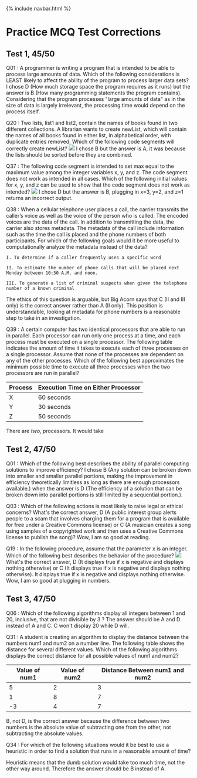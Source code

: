 {% include navbar.html %}

# Practice MCQ Test Corrections

## Test 1, 45/50
Q01 : A programmer is writing a program that is intended to be able to process large amounts of data.  Which of the following considerations is LEAST likely to affect the ability of the program to process larger data sets?
I chose D (How much storage space the program requires as it runs) but the answer is B (How many programming statements the program contains).  Considering that the program processes "large amounts of data" as in the size of data is largely irrelevant, the processing time would depend on the process itself. 

Q20 : Two lists, list1 and list2, contain the names of books found in two different collections. A librarian wants to create newList, which will contain the names of all books found in either list, in alphabetical order, with duplicate entries removed.   Which of the following code segments will correctly create newList?
<img src="/tri3CSPPortfolio/assets/t1q20.png">
I chose B but the answer is A, it was because the lists should be sorted before they are combined.

Q37 : The following code segment is intended to set max equal to the maximum value among the integer variables x, y, and z.  The code segment does not work as intended in all cases.  Which of the following initial values for x, y, and z can be used to show that the code segment does not work as intended?
<img src="/tri3CSPPortfolio/assets/t1q37.png">
I chose D but the answer is B, plugging in x=3, y=2, and z=1 returns an incorrect output.

Q38 : When a cellular telephone user places a call, the carrier transmits the caller’s voice as well as the voice of the person who is called. The encoded voices are the data of the call. In addition to transmitting the data, the carrier also stores metadata. The metadata of the call include information such as the time the call is placed and the phone numbers of both participants. For which of the following goals would it be more useful to computationally analyze the metadata instead of the data?
```
I. To determine if a caller frequently uses a specific word

II. To estimate the number of phone calls that will be placed next Monday between 10:30 A.M. and noon.

III. To generate a list of criminal suspects when given the telephone number of a known criminal
```
The ethics of this question is arguable, but Big Acorn says that C (II and III only) is the correct answer rather than A (II only).  This position is understandable, looking at metadata for phone numbers is a reasonable step to take in an investigation.

Q39 : A certain computer has two identical processors that are able to run in parallel.  Each processor can run only one process at a time, and each process must be executed on a single processor.  The following table indicates the amount of time it takes to execute each of three processes on a single processor.  Assume that none of the processes are dependent on any of the other processes.  Which of the following best approximates the minimum possible time to execute all three processes when the two processors are run in parallel?

| Process |	Execution Time on Either Processor |
| -- | -- |
| X | 60 seconds |
| Y | 30 seconds |
| Z | 50 seconds |

There are *two*, processors.  It would take 

## Test 2, 47/50

<!-- Q8 -->
<!-- ... -->
<!-- ... -->
<!-- ... -->
<!-- ... -->
<!-- Wow, -->

Q01 : Which of the following best describes the ability of parallel computing solutions to improve efficiency?
I chose B (Any solution can be broken down into smaller and smaller parallel portions, making the improvement in efficiency theoretically limitless as long as there are enough processors available.) when the answer is D (The efficiency of a solution that can be broken down into parallel portions is still limited by a sequential portion.).

Q03 : Which of the following actions is most likely to raise legal or ethical concerns?
What's the correct answer, D (A public interest group alerts people to a scam that involves charging them for a program that is available for free under a Creative Commons license) or C (A musician creates a song using samples of a copyrighted work and then uses a Creative Commons license to publish the song)?  Wow, I am so good at reading.

Q19 : In the following procedure, assume that the parameter x is an integer.  Which of the following best describes the behavior of the procedure?
<img src="/tri3CSPPortfolio/assets/mystery.png">
What's the correct answer, D (It displays true if x is negative and displays nothing otherwise) or C (It displays true if x is negative and displays nothing otherwise).  It displays true if x is negative and displays nothing otherwise.  Wow, I am so good at plugging in numbers.

## Test 3, 47/50

Q06 : Which of the following algorithms display all integers between 1 and 20, inclusive, that are not divisible by 3 ?
The answer should be A and D instead of A and C.  C won't display 20 while D will.

Q31 : A student is creating an algorithm to display the distance between the numbers num1 and num2 on a number line.  The following table shows the distance for several different values.  Which of the following algorithms displays the correct distance for all possible values of num1 and num2?

| Value of num1 | Value of num2 | Distance Between num1 and num2 |
| -- | -- | -- |
| 5 | 2 | 3 |
| 1 | 8 | 7 |
| -3 | 4 | 7 |

B, not D, is the correct answer because the difference between two numbers is the absolute value of subtracting one from the other, not subtracting the absolute values.

Q34 : For which of the following situations would it be best to use a heuristic in order to find a solution that runs in a reasonable amount of time?

Heuristic means that the dumb solution would take too much time, not the other way around.  Therefore the answer should be B instead of A.
